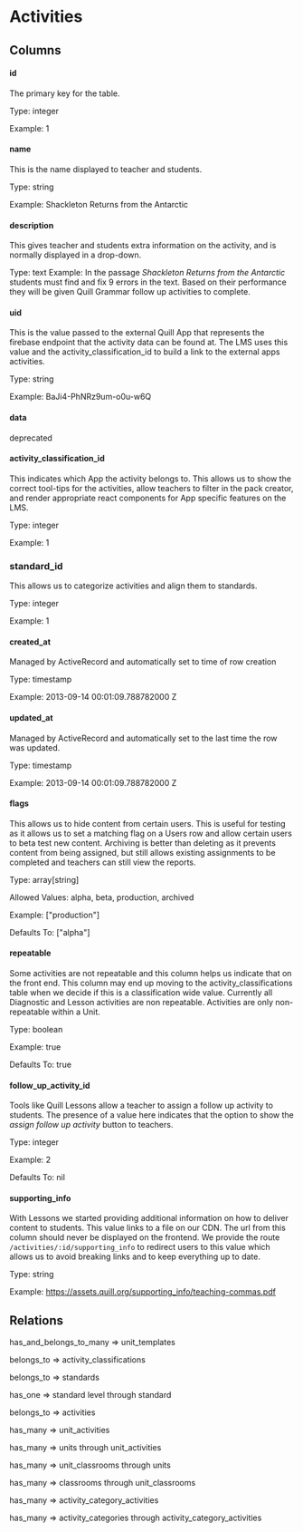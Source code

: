 # Activities

## Columns

#### id
The primary key for the table.

Type: integer

Example: 1


#### name
This is the name displayed to teacher and students.

Type: string

Example: Shackleton Returns from the Antarctic


#### description
This gives teacher and students extra information on the activity, and is normally displayed in a drop-down.

Type: text
Example: In the passage _Shackleton Returns from the Antarctic_ students must find and fix 9 errors in the text. Based on their performance they will be given Quill Grammar follow up activities to complete.

#### uid
This is the value passed to the external Quill App that represents the firebase endpoint that the activity data can be found at. The LMS uses this value and the activity_classification_id to build a link to the external apps activities.

Type: string

Example:  BaJi4-PhNRz9um-o0u-w6Q

#### data
deprecated

#### activity_classification_id
This indicates which App the activity belongs to. This allows us to show the correct tool-tips for the activities, allow teachers to filter in the pack creator, and render appropriate react components for App specific features on the LMS.

Type: integer

Example: 1

### standard_id
This allows us to categorize activities and align them to standards.

Type: integer

Example: 1

#### created_at
Managed by ActiveRecord and automatically set to time of row creation

Type: timestamp

Example: 2013-09-14 00:01:09.788782000 Z

#### updated_at
Managed by ActiveRecord and automatically set to the last time the row was updated.

Type: timestamp

Example: 2013-09-14 00:01:09.788782000 Z

#### flags
This allows us to hide content from certain users. This is useful for testing as it allows us to set a matching flag on a Users row and allow certain users to beta test new content. Archiving is better than deleting as it prevents content from being assigned, but still allows existing assignments to be completed and teachers can still view the reports.

Type: array[string]

Allowed Values: alpha, beta, production, archived

Example: ["production"]

Defaults To: ["alpha"]

#### repeatable
Some activities are not repeatable and this column helps us indicate that on the front end. This column may end up moving to the activity_classifications table when we decide if this is a classification wide value. Currently all Diagnostic and Lesson activities are non repeatable. Activities are only non-repeatable within a Unit.

Type: boolean

Example: true

Defaults To: true

#### follow_up_activity_id
Tools like Quill Lessons allow a teacher to assign a follow up activity to students. The presence of a value here indicates that the option to show the _assign follow up activity_ button to teachers.

Type: integer

Example: 2

Defaults To: nil

#### supporting_info
With Lessons we started providing additional information on how to deliver content to students. This value links to a file on our CDN. The url from this column should never be displayed on the frontend. We provide the route ```/activities/:id/supporting_info``` to redirect users to this value which allows us to avoid breaking links and to keep everything up to date.

Type: string

Example: https://assets.quill.org/supporting_info/teaching-commas.pdf

## Relations

has_and_belongs_to_many => unit_templates

belongs_to => activity_classifications

belongs_to => standards

has_one => standard level through standard

belongs_to => activities

has_many => unit_activities

has_many => units through unit_activities

has_many => unit_classrooms through units

has_many => classrooms through unit_classrooms

has_many => activity_category_activities

has_many => activity_categories through activity_category_activities

